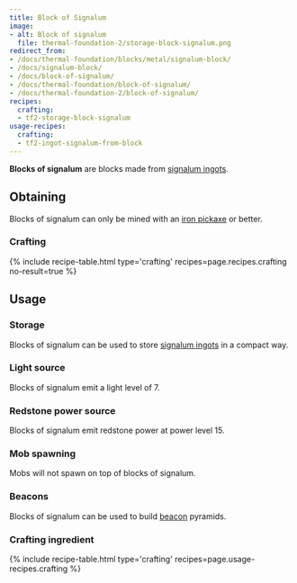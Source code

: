 ```yaml
---
title: Block of Signalum
image:
- alt: Block of signalum
  file: thermal-foundation-2/storage-block-signalum.png
redirect_from:
- /docs/thermal-foundation/blocks/metal/signalum-block/
- /docs/signalum-block/
- /docs/block-of-signalum/
- /docs/thermal-foundation/block-of-signalum/
- /docs/thermal-foundation-2/block-of-signalum/
recipes:
  crafting:
  - tf2-storage-block-signalum
usage-recipes:
  crafting:
  - tf2-ingot-signalum-from-block
---
```


**Blocks of signalum** are blocks made from [signalum
ingots](/docs/1.12/thermal-foundation-2/signalum-ingot/).


Obtaining
---------

Blocks of signalum can only be mined with an [iron
pickaxe](https://minecraft.gamepedia.com/Pickaxe) or better.

### Crafting
{% include recipe-table.html type='crafting' recipes=page.recipes.crafting no-result=true %}


Usage
-----

### Storage
Blocks of signalum can be used to store [signalum ingots](/docs/1.12/thermal-foundation-2/signalum-ingot/)
in a compact way.

### Light source
Blocks of signalum emit a light level of 7.

### Redstone power source
Blocks of signalum emit redstone power at power level 15.

### Mob spawning
Mobs will not spawn on top of blocks of signalum.

### Beacons
Blocks of signalum can be used to build
[beacon](https://minecraft.gamepedia.com/Beacon) pyramids.

### Crafting ingredient
{% include recipe-table.html type='crafting' recipes=page.usage-recipes.crafting %}
